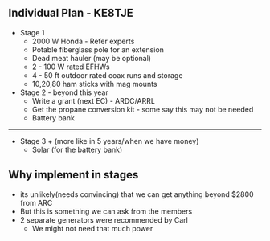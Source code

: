 ## Individual Plan - KE8TJE

- Stage 1
	- 2000 W Honda - Refer experts 
	- Potable fiberglass pole for an extension 
	- Dead meat hauler (may be optional)
	- 2 - 100 W rated EFHWs
	- 4 - 50 ft outdoor rated coax runs and storage 
	- 10,20,80 ham sticks with mag mounts
- Stage 2 - beyond this year
	- Write a grant (next EC) - ARDC/ARRL
	- Get the propane conversion kit - some say this may not be needed
	- Battery bank 
---

- Stage 3 + (more like in 5 years/when we have money)
	- Solar (for the battery bank)
## Why implement in stages
- its unlikely(needs convincing) that we can get anything beyond $2800 from ARC
- But this is something we can ask from the members
- 2 separate generators were recommended by Carl
	- We might not need that much power

